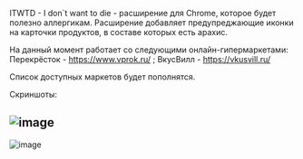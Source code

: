 ITWTD - I don`t want to die - расширение для Chrome, которое будет полезно аллергикам.
Расширение добавляет предупреджающие иконки на карточки продуктов, в составе которых есть арахис.

На данный момент работает со следующими онлайн-гипермаркетами:
  Перекрёсток - https://www.vprok.ru/ ;
  ВкусВилл - https://vkusvill.ru/
  
  Список доступных маркетов будет пополнятся.
  
  Скриншоты:
  
  ![image](https://user-images.githubusercontent.com/75805737/135680258-c2d78747-9b88-49da-ae5b-7d76d5c06b29.png)
  ----------------------------------------------------------------------------
  ![image](https://user-images.githubusercontent.com/75805737/136227922-432df244-e4bf-4acc-98f9-6cb68dff48df.png)

